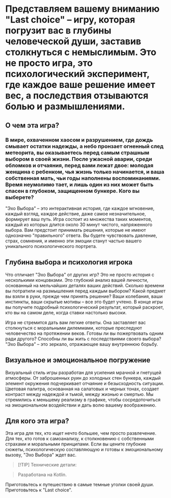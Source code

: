 # Представляем вашему вниманию "Last choice" – игру, которая погрузит вас в глубины человеческой души, заставив столкнуться с немыслимым. Это не просто игра, это психологический эксперимент, где каждое ваше решение имеет вес, а последствия отзываются болью и размышлениями.

## О чем эта игра?

### В мире, охваченном хаосом и разрушением, где дождь смывает остатки надежды, а небо пронзает огненный след метеорита, вы оказываетесь перед самым страшным выбором в своей жизни. После ужасной аварии, среди обломков и отчаяния, перед вами лежат двое: молодая женщина с ребенком, чья жизнь только начинается, и ваша собственная мать, чьи годы наполнены воспоминаниями. Время неумолимо тает, и лишь один из них может быть спасен в глубоком, защищенном бункере. Кого вы выберете?

"Эхо Выбора" – это интерактивная история, где каждое мгновение, каждый взгляд, каждое действие, даже самое незначительное, формирует ваш путь. Игра состоит из множества таких моментов, каждый из которых длится около 30 минут чистого, напряженного выбора. Вам предстоит принимать решения, которые не имеют однозначно "правильного" ответа. Вы будете чувствовать давление, страх, сомнения, и именно эти эмоции станут частью вашего уникального психологического портрета.

## Глубина выбора и психология игрока

Что отличает "Эхо Выбора" от других игр? Это не просто история с несколькими концовками. Это глубокий анализ вашей личности, основанный на мельчайших деталях ваших действий. Сколько времени вы потратили на размышления перед каждым выбором? Какой предмет вы взяли в руки, прежде чем принять решение? Ваши колебания, ваши инстинкты, ваши скрытые мотивы – все это будет учтено. В конце игры вы получите подробный психологический результат, который раскроет, кто вы на самом деле, когда ставки настолько высоки.

Игра не стремится дать вам легкие ответы. Она заставляет вас столкнуться с моральными дилеммами, которые преследуют человечество на протяжении веков. Готовы ли вы пожертвовать одним ради другого? Способны ли вы жить с последствиями своего выбора? "Эхо Выбора" – это зеркало, отражающее вашу внутреннюю борьбу.

## Визуальное и эмоциональное погружение

Визуальный стиль игры разработан для усиления мрачной и гнетущей атмосферы. От заброшенных руин до холодных стен бункера, каждый элемент окружения подчеркивает отчаяние и безысходность ситуации. Цветовая палитра, основанная на салатовых и черных тонах, создает контраст между надеждой и тьмой, между жизнью и смертью. Мы стремились к меньшему реализму в графике, чтобы сосредоточиться на эмоциональном воздействии и дать волю вашему воображению.

## Для кого эта игра?

Эта игра для тех, кто ищет нечто большее, чем просто развлечение. Для тех, кто готов к самоанализу, к столкновению с собственными страхами и моральными принципами. Если вы цените глубокие сюжеты, психологическую составляющую и готовы к эмоциональному вызову, "Эхо Выбора" ждет вас.

> [!TIP] Технические детали:

> Разработана на Kotlin.

Приготовьтесь к путешествию в самые темные уголки своей души. Приготовьтесь к "Last choice".
